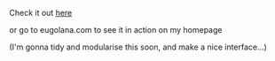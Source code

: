 Check it out [here](https://eugolana.github.io/scenic/)


or go to eugolana.com to see it in action on my homepage


(I'm gonna tidy and modularise this soon, and make a nice interface...)
